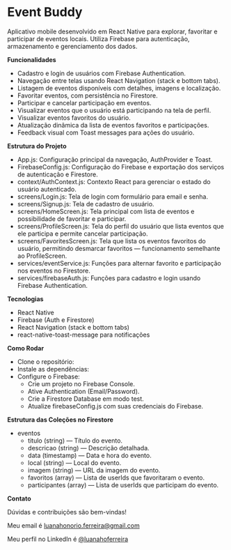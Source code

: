 # Event Buddy

Aplicativo mobile desenvolvido em React Native para explorar, favoritar e participar de eventos locais. Utiliza Firebase para autenticação, armazenamento e gerenciamento dos dados.



**Funcionalidades**
* Cadastro e login de usuários com Firebase Authentication.
* Navegação entre telas usando React Navigation (stack e bottom tabs).
* Listagem de eventos disponíveis com detalhes, imagens e localização.
* Favoritar eventos, com persistência no Firestore.
* Participar e cancelar participação em eventos.
* Visualizar eventos que o usuário está participando na tela de perfil.
* Visualizar eventos favoritos do usuário.
* Atualização dinâmica da lista de eventos favoritos e participações.
* Feedback visual com Toast messages para ações do usuário.

**Estrutura do Projeto**
* App.js: Configuração principal da navegação, AuthProvider e Toast.
* FirebaseConfig.js: Configuração do Firebase e exportação dos serviços de autenticação e Firestore.
* context/AuthContext.js: Contexto React para gerenciar o estado do usuário autenticado.
* screens/Login.js: Tela de login com formulário para email e senha.
* screens/Signup.js: Tela de cadastro de usuário.
* screens/HomeScreen.js: Tela principal com lista de eventos e possibilidade de favoritar e participar.
* screens/ProfileScreen.js: Tela do perfil do usuário que lista eventos que ele participa e permite cancelar participação.
* screens/FavoritesScreen.js: Tela que lista os eventos favoritos do usuário, permitindo desmarcar favoritos — funcionamento semelhante ao ProfileScreen.
* services/eventService.js: Funções para alternar favorito e participação nos eventos no Firestore.
* services/firebaseAuth.js: Funções para cadastro e login usando Firebase Authentication.

**Tecnologias**
* React Native
* Firebase (Auth e Firestore)
* React Navigation (stack e bottom tabs)
* react-native-toast-message para notificações

**Como Rodar**
* Clone o repositório: <url-do-repo>
* Instale as dependências:
* Configure o Firebase:
  * Crie um projeto no Firebase Console.
  * Ative Authentication (Email/Password).
  * Crie a Firestore Database em modo test.
  * Atualize firebaseConfig.js com suas credenciais do Firebase.

**Estrutura das Coleções no Firestore**

* eventos
  * titulo (string) — Título do evento.
  * descricao (string) — Descrição detalhada.
  * data (timestamp) — Data e hora do evento.
  * local (string) — Local do evento.
  * imagem (string) — URL da imagem do evento.
  * favoritos (array) — Lista de userIds que favoritaram o evento.
  * participantes (array) — Lista de userIds que participam do evento.

**Contato**

Dúvidas e contribuições são bem-vindas!

Meu email é luanahonorio.ferreira@gmail.com

Meu perfil no LinkedIn é [@luanahoferreira](https://www.linkedin.com/in/luanahoferreira/)
